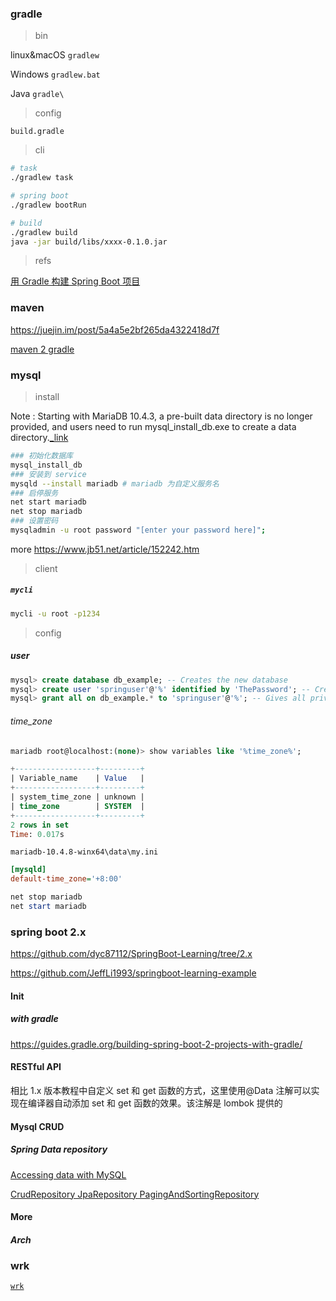 ### gradle

> bin

linux&macOS `gradlew`

Windows `gradlew.bat`

Java `gradle\`

> config

`build.gradle`

> cli

```bash
# task
./gradlew task

# spring boot
./gradlew bootRun

# build
./gradlew build
java -jar build/libs/xxxx-0.1.0.jar
```

> refs

[用 Gradle 构建 Spring Boot 项目](https://www.cnblogs.com/davenkin/p/gradle-spring-boot.html)

### maven

<https://juejin.im/post/5a4a5e2bf265da4322418d7f>

[maven 2 gradle](http://sagioto.github.io/maven2gradle/)

### mysql

> install

Note : Starting with MariaDB 10.4.3, a pre-built data directory is no longer provided, and users need to run mysql_install_db.exe to create a data directory.[\_link](https://mariadb.com/kb/en/library/installing-mariadb-windows-zip-packages/)

```bash
### 初始化数据库
mysql_install_db
### 安装到 service
mysqld --install mariadb # mariadb 为自定义服务名
### 启停服务
net start mariadb
net stop mariadb
### 设置密码
mysqladmin -u root password "[enter your password here]";
```

more <https://www.jb51.net/article/152242.htm>

> client

##### `mycli`

```bash
mycli -u root -p1234
```

> config

##### user

```sql
mysql> create database db_example; -- Creates the new database
mysql> create user 'springuser'@'%' identified by 'ThePassword'; -- Creates the user
mysql> grant all on db_example.* to 'springuser'@'%'; -- Gives all privileges to the new user on the newly created database
```

###### time_zone

```sql
mariadb root@localhost:(none)> show variables like '%time_zone%';

+------------------+---------+
| Variable_name    | Value   |
+------------------+---------+
| system_time_zone | unknown |
| time_zone        | SYSTEM  |
+------------------+---------+
2 rows in set
Time: 0.017s
```

`mariadb-10.4.8-winx64\data\my.ini`

```ini
[mysqld]
default-time_zone='+8:00'
```

```powershell
net stop mariadb
net start mariadb
```

### spring boot 2.x

<https://github.com/dyc87112/SpringBoot-Learning/tree/2.x>

<https://github.com/JeffLi1993/springboot-learning-example>

#### Init

##### with gradle

<https://guides.gradle.org/building-spring-boot-2-projects-with-gradle/>

#### RESTful API

相比 1.x 版本教程中自定义 set 和 get 函数的方式，这里使用@Data 注解可以实现在编译器自动添加 set 和 get 函数的效果。该注解是 lombok 提供的

#### Mysql CRUD

##### Spring Data repository

[Accessing data with MySQL
](https://spring.io/guides/gs/accessing-data-mysql/#initial)

[CrudRepository JpaRepository PagingAndSortingRepository](https://www.jianshu.com/p/cbf0a7c5c985)

#### More

##### Arch

### wrk

[`wrk`](https://github.com/wg/wrk)
